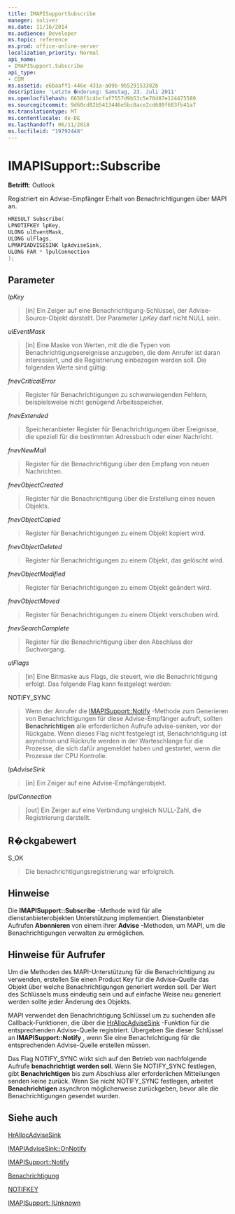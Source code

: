 ```yaml
---
title: IMAPISupportSubscribe
manager: soliver
ms.date: 11/16/2014
ms.audience: Developer
ms.topic: reference
ms.prod: office-online-server
localization_priority: Normal
api_name:
- IMAPISupport.Subscribe
api_type:
- COM
ms.assetid: e6baaff1-446e-431a-a09b-9b529153382b
description: 'Letzte �nderung: Samstag, 23. Juli 2011'
ms.openlocfilehash: 6658f1c4bcfaf7557d9b53c5e70d87e124475580
ms.sourcegitcommit: 9d60cd82b5413446e5bc8ace2cd689f683fb41a7
ms.translationtype: MT
ms.contentlocale: de-DE
ms.lasthandoff: 06/11/2018
ms.locfileid: "19792448"
---
```

# <a name="imapisupportsubscribe"></a>IMAPISupport::Subscribe

  
  
**Betrifft**: Outlook 
  
Registriert ein Advise-Empfänger Erhalt von Benachrichtigungen über MAPI an.
  
```cpp
HRESULT Subscribe(
LPNOTIFKEY lpKey,
ULONG ulEventMask,
ULONG ulFlags,
LPMAPIADVISESINK lpAdviseSink,
ULONG FAR * lpulConnection
);
```

## <a name="parameters"></a>Parameter

 _lpKey_
  
> [in] Ein Zeiger auf eine Benachrichtigung-Schlüssel, der Advise-Source-Objekt darstellt. Der Parameter _LpKey_ darf nicht NULL sein. 
    
 _ulEventMask_
  
> [in] Eine Maske von Werten, mit die die Typen von Benachrichtigungsereignisse anzugeben, die dem Anrufer ist daran interessiert, und die Registrierung einbezogen werden soll. Die folgenden Werte sind gültig:
    
 _fnevCriticalError_
  
> Register für Benachrichtigungen zu schwerwiegenden Fehlern, beispielsweise nicht genügend Arbeitsspeicher.
    
 _fnevExtended_
  
> Speicheranbieter Register für Benachrichtigungen über Ereignisse, die speziell für die bestimmten Adressbuch oder einer Nachricht.
    
 _fnevNewMail_
  
> Register für die Benachrichtigung über den Empfang von neuen Nachrichten. 
    
 _fnevObjectCreated_
  
> Register für die Benachrichtigung über die Erstellung eines neuen Objekts.
    
 _fnevObjectCopied_
  
> Register für Benachrichtigungen zu einem Objekt kopiert wird.
    
 _fnevObjectDeleted_
  
> Register für Benachrichtigungen zu einem Objekt, das gelöscht wird.
    
 _fnevObjectModified_
  
> Register für Benachrichtigungen zu einem Objekt geändert wird.
    
 _fnevObjectMoved_
  
> Register für Benachrichtigungen zu einem Objekt verschoben wird.
    
 _fnevSearchComplete_
  
> Register für die Benachrichtigung über den Abschluss der Suchvorgang.
    
 _ulFlags_
  
> [in] Eine Bitmaske aus Flags, die steuert, wie die Benachrichtigung erfolgt. Das folgende Flag kann festgelegt werden:
    
NOTIFY_SYNC 
  
> Wenn der Anrufer die [IMAPISupport::Notify](imapisupport-notify.md) -Methode zum Generieren von Benachrichtigungen für diese Advise-Empfänger aufruft, sollten **Benachrichtigen** alle erforderlichen Aufrufe advise-senken, vor der Rückgabe. Wenn dieses Flag nicht festgelegt ist, Benachrichtigung ist asynchron und Rückrufe werden in der Warteschlange für die Prozesse, die sich dafür angemeldet haben und gestartet, wenn die Prozesse der CPU Kontrolle. 
    
 _lpAdviseSink_
  
> [in] Ein Zeiger auf eine Advise-Empfängerobjekt. 
    
 _lpulConnection_
  
> [out] Ein Zeiger auf eine Verbindung ungleich NULL-Zahl, die Registrierung darstellt.
    
## <a name="return-value"></a>R�ckgabewert

S_OK 
  
> Die benachrichtigungsregistrierung war erfolgreich.
    
## <a name="remarks"></a>Hinweise

Die **IMAPISupport::Subscribe** -Methode wird für alle dienstanbieterobjekten Unterstützung implementiert. Dienstanbieter Aufrufen **Abonnieren** von einem ihrer **Advise** -Methoden, um MAPI, um die Benachrichtigungen verwalten zu ermöglichen. 
  
## <a name="notes-to-callers"></a>Hinweise für Aufrufer

Um die Methoden des MAPI-Unterstützung für die Benachrichtigung zu verwenden, erstellen Sie einen Product Key für die Advise-Quelle das Objekt über welche Benachrichtigungen generiert werden soll. Der Wert des Schlüssels muss eindeutig sein und auf einfache Weise neu generiert werden sollte jeder Änderung des Objekts. 
  
MAPI verwendet den Benachrichtigung Schlüssel um zu suchenden alle Callback-Funktionen, die über die [HrAllocAdviseSink](hrallocadvisesink.md) -Funktion für die entsprechenden Advise-Quelle registriert. Übergeben Sie dieser Schlüssel an **IMAPISupport::Notify** , wenn Sie eine Benachrichtigung für die entsprechenden Advise-Quelle erstellen müssen. 
  
Das Flag NOTIFY_SYNC wirkt sich auf den Betrieb von nachfolgende Aufrufe **benachrichtigt werden soll**. Wenn Sie NOTIFY_SYNC festlegen, gibt **Benachrichtigen** bis zum Abschluss aller erforderlichen Mitteilungen senden keine zurück. Wenn Sie nicht NOTIFY_SYNC festlegen, arbeitet **Benachrichtigen** asynchron möglicherweise zurückgeben, bevor alle die Benachrichtigungen gesendet wurden. 
  
## <a name="see-also"></a>Siehe auch



[HrAllocAdviseSink](hrallocadvisesink.md)
  
[IMAPIAdviseSink::OnNotify](imapiadvisesink-onnotify.md)
  
[IMAPISupport::Notify](imapisupport-notify.md)
  
[Benachrichtigung](notification.md)
  
[NOTIFKEY](notifkey.md)
  
[IMAPISupport: IUnknown](imapisupportiunknown.md)

